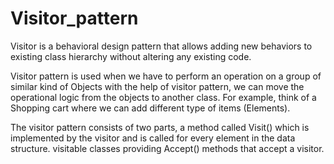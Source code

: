 # Visitor_pattern
Visitor is a behavioral design pattern that allows adding new behaviors to existing class hierarchy without altering any existing code.






Visitor pattern is used when we have to perform an operation on a group of similar kind of Objects with the help of visitor pattern, we can move the operational logic from the objects to another class. For example, think of a Shopping cart where we can add different type of items (Elements).

The visitor pattern consists of two parts, a method called Visit() which is implemented by the visitor and is called for every element in the data structure. visitable classes providing Accept() methods that accept a visitor.